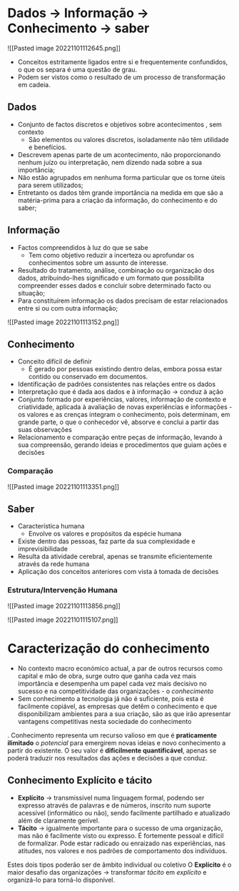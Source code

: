 # Dados -> Informação -> Conhecimento -> saber

![[Pasted image 20221101112645.png]]

- Conceitos estritamente ligados entre si e frequentemente confundidos, o que os separa é uma questão de grau.
- Podem ser vistos como o resultado de um processo de transformação em cadeia.

## Dados

- Conjunto de factos discretos e objetivos sobre acontecimentos , sem contexto
	- São elementos ou valores discretos, isoladamente não têm utilidade e benefícios.
- Descrevem apenas parte de um acontecimento, não proporcionando nenhum juízo ou interpretação, nem dizendo nada sobre a sua importância;
- Não estão agrupados em nenhuma forma particular que os torne úteis para serem utilizados; 
- Entretanto os dados têm grande importância na medida em que são a matéria-prima para a criação da informação, do conhecimento e do saber;

## Informação

-  Factos compreendidos à luz do que se sabe
	- Tem como objetivo reduzir a incerteza ou aprofundar os conhecimentos sobre um assunto de interesse.
- Resultado do tratamento, análise, combinação ou organização dos dados, atribuindo-lhes significado e um formato que possibilita compreender esses dados e concluir sobre determinado facto ou situação; 
- Para constituírem informação os dados precisam de estar relacionados entre si ou com outra informação;

![[Pasted image 20221101113152.png]]

## Conhecimento

- Conceito difícil de definir
	- É gerado por pessoas existindo dentro delas, embora possa estar contido ou conservado em documentos.
- Identificação de padrões consistentes nas relações entre os dados
- Interpretação que é dada aos dados e à informação → conduz à ação
- Conjunto formado por experiências, valores, informação de contexto e criatividade, aplicada à avaliação de novas experiências e informações - os valores e as crenças integram o conhecimento, pois determinam, em grande parte, o que o conhecedor vê, absorve e conclui a partir das suas observações
- Relacionamento e comparação entre peças de informação, levando à sua compreensão, gerando ideias e procedimentos que guiam ações e decisões

### Comparação
![[Pasted image 20221101113351.png]]

## Saber
- Característica humana
	- Envolve os valores e propósitos da espécie humana
- Existe dentro das pessoas, faz parte da sua complexidade e imprevisibilidade
- Resulta da atividade cerebral, apenas se transmite eficientemente através da rede humana
- Aplicação dos conceitos anteriores com vista à tomada de decisões

### Estrutura/Intervenção Humana
![[Pasted image 20221101113856.png]]

![[Pasted image 20221101115107.png]]


# Caracterização do conhecimento
- No contexto macro económico actual, a par de outros recursos como capital e mão de obra, surge outro que ganha cada vez mais importância e desempenha um papel cada vez mais decisivo no sucesso e na competitividade das organizações - o *conhecimento*
- Sem conhecimento a tecnologia já não é suficiente, pois esta é facilmente copiável, as empresas que detêm o conhecimento e que disponibilizam ambientes para a sua criação, são as que irão apresentar vantagens competitivas nesta sociedade do conhecimento

. Conhecimento representa um recurso valioso em que é **praticamente ilimitado** o *potencial* para emergirem novas ideias e novo conhecimento a partir do existente. O seu valor é **dificilmente quantificável**, apenas se poderá traduzir nos resultados das ações e decisões a que conduz.


## Conhecimento Explícito e tácito

- **Explícito** -> transmissível numa linguagem formal, podendo ser expresso através de palavras e de números, inscrito num suporte acessível (informático ou não), sendo facilmente partilhado e atualizado além de claramente gerível.
- **Tácito** ->  igualmente importante para o sucesso de uma organização, mas não é facilmente visto ou expresso. É fortemente pessoal e difícil de formalizar. Pode estar radicado ou enraizado nas experiências, nas atitudes, nos valores e nos padrões de comportamento dos indivíduos.

Estes dois tipos poderão ser de âmbito individual ou coletivo
O **Explícito** é o maior desafio das organizações -> transformar *tácito* em *explícito* e organizá-lo para torná-lo disponível.

